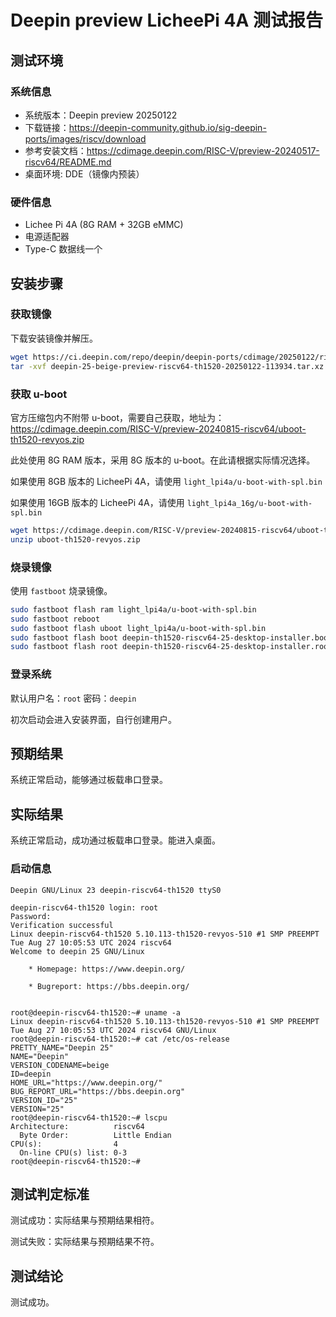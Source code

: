 # Deepin preview LicheePi 4A 测试报告

## 测试环境

### 系统信息

- 系统版本：Deepin preview 20250122
- 下载链接：https://deepin-community.github.io/sig-deepin-ports/images/riscv/download
- 参考安装文档：https://cdimage.deepin.com/RISC-V/preview-20240517-riscv64/README.md
- 桌面环境: DDE（镜像内预装）

### 硬件信息

- Lichee Pi 4A (8G RAM + 32GB eMMC)
- 电源适配器
- Type-C 数据线一个

## 安装步骤

### 获取镜像

下载安装镜像并解压。

```bash
wget https://ci.deepin.com/repo/deepin/deepin-ports/cdimage/20250122/riscv64/deepin-25-beige-preview-riscv64-th1520-20250122-113934.tar.xz
tar -xvf deepin-25-beige-preview-riscv64-th1520-20250122-113934.tar.xz
```

### 获取 u-boot

官方压缩包内不附带 u-boot，需要自己获取，地址为：https://cdimage.deepin.com/RISC-V/preview-20240815-riscv64/uboot-th1520-revyos.zip

此处使用 8G RAM 版本，采用 8G 版本的 u-boot。在此请根据实际情况选择。

如果使用 8GB 版本的 LicheePi 4A，请使用 `light_lpi4a/u-boot-with-spl.bin`

如果使用 16GB 版本的 LicheePi 4A，请使用 `light_lpi4a_16g/u-boot-with-spl.bin`

```bash
wget https://cdimage.deepin.com/RISC-V/preview-20240815-riscv64/uboot-th1520-revyos.zip
unzip uboot-th1520-revyos.zip
```

### 烧录镜像

使用 `fastboot` 烧录镜像。

```bash
sudo fastboot flash ram light_lpi4a/u-boot-with-spl.bin
sudo fastboot reboot
sudo fastboot flash uboot light_lpi4a/u-boot-with-spl.bin
sudo fastboot flash boot deepin-th1520-riscv64-25-desktop-installer.boot.ext4
sudo fastboot flash root deepin-th1520-riscv64-25-desktop-installer.root.ext4
```

### 登录系统

默认用户名：`root`
密码：`deepin`

初次启动会进入安装界面，自行创建用户。

## 预期结果

系统正常启动，能够通过板载串口登录。

## 实际结果

系统正常启动，成功通过板载串口登录。能进入桌面。

### 启动信息

```log
Deepin GNU/Linux 23 deepin-riscv64-th1520 ttyS0

deepin-riscv64-th1520 login: root
Password:
Verification successful
Linux deepin-riscv64-th1520 5.10.113-th1520-revyos-510 #1 SMP PREEMPT Tue Aug 27 10:05:53 UTC 2024 riscv64
Welcome to deepin 25 GNU/Linux

    * Homepage: https://www.deepin.org/

    * Bugreport: https://bbs.deepin.org/


root@deepin-riscv64-th1520:~# uname -a
Linux deepin-riscv64-th1520 5.10.113-th1520-revyos-510 #1 SMP PREEMPT Tue Aug 27 10:05:53 UTC 2024 riscv64 GNU/Linux
root@deepin-riscv64-th1520:~# cat /etc/os-release
PRETTY_NAME="Deepin 25"
NAME="Deepin"
VERSION_CODENAME=beige
ID=deepin
HOME_URL="https://www.deepin.org/"
BUG_REPORT_URL="https://bbs.deepin.org"
VERSION_ID="25"
VERSION="25"
root@deepin-riscv64-th1520:~# lscpu
Architecture:          riscv64
  Byte Order:          Little Endian
CPU(s):                4
  On-line CPU(s) list: 0-3
root@deepin-riscv64-th1520:~#
```

## 测试判定标准

测试成功：实际结果与预期结果相符。

测试失败：实际结果与预期结果不符。

## 测试结论

测试成功。
